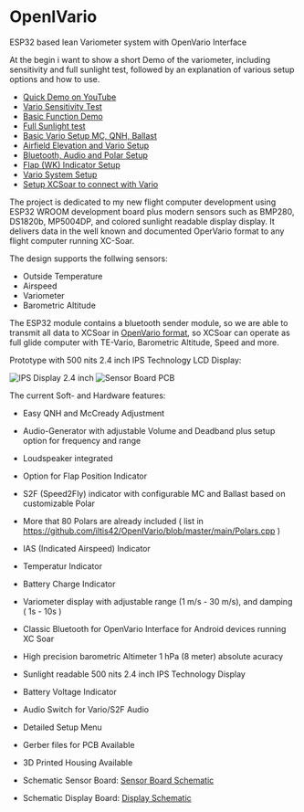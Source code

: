 # OpenIVario
ESP32 based lean Variometer system with OpenVario Interface

At the begin i want to show a short Demo of the variometer, including sensitivity and full sunlight test, followed by an explanation of various setup options and how to use.

* [Quick Demo on YouTube](https://www.youtube.com/watch?v=Piu5SiNPaRg)
* [Vario Sensitivity Test](https://www.youtube.com/watch?v=RqFLOQ9wvgY)
* [Basic Function Demo](https://www.youtube.com/watch?v=zGldyS57ZgQ)
* [Full Sunlight test](https://www.youtube.com/watch?v=TFL9i2DBNpA)
* [Basic Vario Setup MC, QNH, Ballast](https://www.youtube.com/watch?v=DvqhuaVlfEI)
* [Airfield Elevation and Vario Setup](https://www.youtube.com/watch?v=x3UIpL9qGec)
* [Bluetooth, Audio and Polar Setup](https://www.youtube.com/watch?v=9HcsfyLX-wE)
* [Flap (WK) Indicator Setup](https://www.youtube.com/watch?v=tP2a2aDoOsg)
* [Vario System Setup](https://www.youtube.com/watch?v=BCR16WUTwJY)
* [Setup XCSoar to connect with Vario](https://www.youtube.com/watch?v=LDgnvLoTekU&t=95s)

The project is dedicated to my new flight computer development using ESP32 WROOM development board plus modern sensors such as BMP280, DS1820b, MP5004DP, and colored sunlight readable display display.
It delivers data in the well known and documented OperVario format to any flight computer running XC-Soar.

The design supports the follwing sensors:
* Outside Temperature
* Airspeed
* Variometer
* Barometric Altitude

The ESP32 module contains a bluetooth sender module, so we are able to transmit all data to XCSoar in [OpenVario format](https://github.com/iltis42/OpenIVario/blob/master/putty.log), so XCSoar can operate as full glide computer with TE-Vario, Barometric Altitude, Speed and more.

Prototype with 500 nits 2.4 inch IPS Technology LCD Display:

![IPS Display 2.4 inch](https://raw.githubusercontent.com/iltis42/OpenIVario/master/images/IMG_20200207_000831_resized_20200207_120901714.jpg)
![Sensor Board PCB](https://github.com/iltis42/OpenIVario/blob/master/images/Sensorboard.jpg?raw=true)

The current Soft- and Hardware features:

- Easy QNH and McCready Adjustment
- Audio-Generator with adjustable Volume and Deadband plus setup option for frequency and range
- Loudspeaker integrated
- Option for Flap Position Indicator
- S2F (Speed2Fly) indicator with configurable MC and Ballast based on customizable Polar
- More that 80 Polars are already included ( list in https://github.com/iltis42/OpenIVario/blob/master/main/Polars.cpp )
- IAS (Indicated Airspeed) Indicator
- Temperatur Indicator
- Battery Charge Indicator
- Variometer display with adjustable range (1 m/s - 30 m/s), and damping ( 1s - 10s )
- Classic Bluetooth for OpenVario Interface for Android devices running XC Soar
- High precision barometric Altimeter 1 hPa (8 meter) absolute acuracy
- Sunlight readable 500 nits 2.4 inch IPS Technology Display
- Battery Voltage Indicator
- Audio Switch for Vario/S2F Audio
- Detailed Setup Menu

- Gerber files for PCB Available
- 3D Printed Housing Available 
- Schematic Sensor Board: [Sensor Board Schematic](https://github.com/iltis42/OpenIVario/blob/master/images/sensor.pdf)
- Schematic Display Board: [Display Schematic](https://github.com/iltis42/OpenIVario/blob/master/images/ivario-display.pdf)
